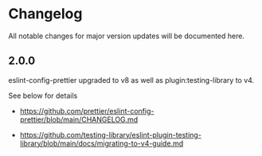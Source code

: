 # Changelog

All notable changes for major version updates will be documented here.

## 2.0.0

eslint-config-prettier upgraded to v8 as well as plugin:testing-library to v4.

See below for details

* https://github.com/prettier/eslint-config-prettier/blob/main/CHANGELOG.md

* https://github.com/testing-library/eslint-plugin-testing-library/blob/main/docs/migrating-to-v4-guide.md